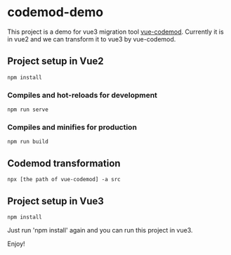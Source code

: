# codemod-demo

This project is a demo for vue3 migration tool [vue-codemod](https://github.com/originjs/vue-codemod). Currently it is in vue2 and we can transform it to vue3 by vue-codemod.

## Project setup in Vue2
```
npm install
```

### Compiles and hot-reloads for development
```
npm run serve
```

### Compiles and minifies for production
```
npm run build
```

## Codemod transformation
```
npx [the path of vue-codemod] -a src
```

## Project setup in Vue3

```
npm install 
```

Just run 'npm install' again and you can run this project in vue3.

Enjoy!
